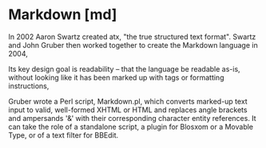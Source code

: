 

# Markdown [md]

In 2002 Aaron Swartz created atx, "the true structured text format". Swartz and John Gruber then worked together to create the Markdown language in 2004,

Its key design goal is readability – that the language be readable as-is, without looking like it has been marked up with tags or formatting instructions,

Gruber wrote a Perl script, Markdown.pl, which converts marked-up text input to valid, well-formed XHTML or HTML and replaces angle brackets  and ampersands '&' with their corresponding character entity references. It can take the role of a standalone script,  a plugin for Blosxom or a Movable Type, or of a text filter for BBEdit.
